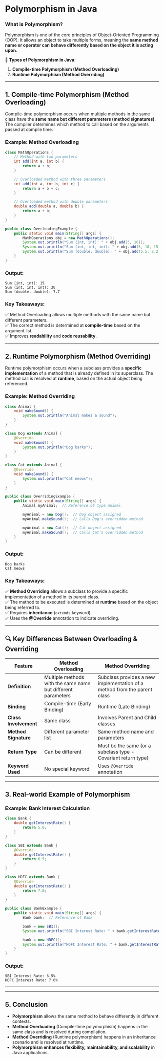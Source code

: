 # **Polymorphism in Java**

### **What is Polymorphism?**

Polymorphism is one of the core principles of Object-Oriented Programming (OOP). It allows an object to take multiple forms, meaning the **same method name or operator can behave differently based on the object it is acting upon**.

🔹 **Types of Polymorphism in Java:**

1. **Compile-time Polymorphism (Method Overloading)**
2. **Runtime Polymorphism (Method Overriding)**

---

## **1. Compile-time Polymorphism (Method Overloading)**

Compile-time polymorphism occurs when multiple methods in the same class have the **same name but different parameters (method signatures)**. The compiler determines which method to call based on the arguments passed at compile time.

### **Example: Method Overloading**

```java
class MathOperations {
    // Method with two parameters
    int add(int a, int b) {
        return a + b;
    }

    // Overloaded method with three parameters
    int add(int a, int b, int c) {
        return a + b + c;
    }

    // Overloaded method with double parameters
    double add(double a, double b) {
        return a + b;
    }
}

public class OverloadingExample {
    public static void main(String[] args) {
        MathOperations obj = new MathOperations();
        System.out.println("Sum (int, int): " + obj.add(5, 10));
        System.out.println("Sum (int, int, int): " + obj.add(5, 10, 15));
        System.out.println("Sum (double, double): " + obj.add(5.5, 2.2));
    }
}
```

### **Output:**

```
Sum (int, int): 15
Sum (int, int, int): 30
Sum (double, double): 7.7
```

### **Key Takeaways:**

✅ Method Overloading allows multiple methods with the same name but different parameters.  
✅ The correct method is determined at **compile-time** based on the argument list.  
✅ Improves **readability** and **code reusability**.

---

## **2. Runtime Polymorphism (Method Overriding)**

Runtime polymorphism occurs when a subclass provides a **specific implementation** of a method that is already defined in its superclass. The method call is resolved at **runtime**, based on the actual object being referenced.

### **Example: Method Overriding**

```java
class Animal {
    void makeSound() {
        System.out.println("Animal makes a sound");
    }
}

class Dog extends Animal {
    @Override
    void makeSound() {
        System.out.println("Dog barks");
    }
}

class Cat extends Animal {
    @Override
    void makeSound() {
        System.out.println("Cat meows");
    }
}

public class OverridingExample {
    public static void main(String[] args) {
        Animal myAnimal;  // Reference of type Animal

        myAnimal = new Dog();  // Dog object assigned
        myAnimal.makeSound();  // Calls Dog's overridden method

        myAnimal = new Cat();  // Cat object assigned
        myAnimal.makeSound();  // Calls Cat's overridden method
    }
}
```

### **Output:**

```
Dog barks
Cat meows
```

### **Key Takeaways:**

✅ **Method Overriding** allows a subclass to provide a specific implementation of a method in its parent class.  
✅ The method to be executed is determined at **runtime** based on the object being referred to.  
✅ Requires **inheritance** (`extends` keyword).  
✅ Uses the **@Override** annotation to indicate overriding.

---

## **🔍 Key Differences Between Overloading & Overriding**

| Feature               | Method Overloading                                           | Method Overriding                                                        |
| --------------------- | ------------------------------------------------------------ | ------------------------------------------------------------------------ |
| **Definition**        | Multiple methods with the same name but different parameters | Subclass provides a new implementation of a method from the parent class |
| **Binding**           | Compile-time (Early Binding)                                 | Runtime (Late Binding)                                                   |
| **Class Involvement** | Same class                                                   | Involves Parent and Child classes                                        |
| **Method Signature**  | Different parameter list                                     | Same method name and parameters                                          |
| **Return Type**       | Can be different                                             | Must be the same (or a subclass type - Covariant return type)            |
| **Keyword Used**      | No special keyword                                           | Uses `@Override` annotation                                              |

---

## **3. Real-world Example of Polymorphism**

### **Example: Bank Interest Calculation**

```java
class Bank {
    double getInterestRate() {
        return 5.0;
    }
}

class SBI extends Bank {
    @Override
    double getInterestRate() {
        return 6.5;
    }
}

class HDFC extends Bank {
    @Override
    double getInterestRate() {
        return 7.0;
    }
}

public class BankExample {
    public static void main(String[] args) {
        Bank bank;  // Reference of Bank

        bank = new SBI();
        System.out.println("SBI Interest Rate: " + bank.getInterestRate() + "%");

        bank = new HDFC();
        System.out.println("HDFC Interest Rate: " + bank.getInterestRate() + "%");
    }
}
```

### **Output:**

```
SBI Interest Rate: 6.5%
HDFC Interest Rate: 7.0%
```

---

---

## **5. Conclusion**

- **Polymorphism** allows the same method to behave differently in different contexts.
- **Method Overloading** (Compile-time polymorphism) happens in the same class and is resolved during compilation.
- **Method Overriding** (Runtime polymorphism) happens in an inheritance scenario and is resolved at runtime.
- **Polymorphism enhances flexibility, maintainability, and scalability** in Java applications.

